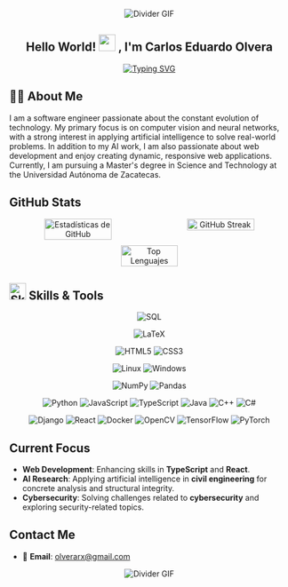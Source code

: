 <p align="center">
  <img src="https://user-images.githubusercontent.com/74038190/212284100-561aa473-3905-4a80-b561-0d28506553ee.gif" alt="Divider GIF" />
</p>
<h2 align="center"> Hello World! <img src="https://user-images.githubusercontent.com/74038190/214644152-52f47eb3-5e31-4f47-8758-05c9468d5596.gif" width="30" /> , I'm Carlos Eduardo Olvera <br/></h2> 
<div align="center">
  <a href="https://git.io/typing-svg">
    <img src="https://readme-typing-svg.demolab.com?font=Source+Code+Pro&size=21&duration=2000&pause=1000&color=6E22F7&center=true&vCenter=true&width=435&lines=%3E+I'm+a+Software+Enginner+;%3E+Web+Developer+%3A);%3E+AI+%26+Computer+Vision+Researcher;%3E+Tech+Enthusiast" alt="Typing SVG" />
  </a>
</div>

## 🧑‍💻 **About Me**  

I am a software engineer passionate about the constant evolution of technology. My primary focus is on computer vision and neural networks, with a strong interest in applying artificial intelligence to solve real-world problems. In addition to my AI work, I am also passionate about web development and enjoy creating dynamic, responsive web applications. Currently, I am pursuing a Master's degree in Science and Technology at the Universidad Autónoma de Zacatecas.


## **GitHub Stats** 

<div align="center" style="display: flex; flex-direction: column; justify-content: center; align-items: center; gap: 10px;">
  <div style="display: flex; justify-content: space-between; width: 100%; max-width: 800px;">
    <img src="https://github-readme-stats.vercel.app/api?username=1carloso1&show_icons=true&theme=radical" alt="Estadísticas de GitHub" width="49%" />
    <img src="https://github-readme-streak-stats.herokuapp.com/?user=1carloso1&theme=radical" alt="GitHub Streak" width="49%" />
  </div>
  <img src="https://github-readme-stats.vercel.app/api/top-langs/?username=1carloso1&layout=compact&theme=radical" alt="Top Lenguajes" width="45%" />
</div>

## <img src="https://user-images.githubusercontent.com/74038190/212284087-bbe7e430-757e-4901-90bf-4cd2ce3e1852.gif" alt="Skills & Tools GIF" width="30" /> **Skills & Tools**

<p style="text-align: center;">
  <img src="https://img.shields.io/badge/SQL-4479A1?style=for-the-badge&logo=mysql&logoColor=white" alt="SQL" />
</p>
<p style="text-align: center;">
  <img src="https://img.shields.io/badge/LaTeX-008080?style=for-the-badge&logo=latex&logoColor=white" alt="LaTeX" />
</p>
<p style="text-align: center;">
  <img src="https://img.shields.io/badge/HTML5-E34F26?style=for-the-badge&logo=html5&logoColor=white" alt="HTML5" />
  <img src="https://img.shields.io/badge/CSS3-1572B6?style=for-the-badge&logo=css3&logoColor=white" alt="CSS3" />
</p>
<p style="text-align: center;">
  <img src="https://img.shields.io/badge/Linux-FCC624?style=for-the-badge&logo=linux&logoColor=black" alt="Linux" />
  <img src="https://img.shields.io/badge/Windows-0078D6?style=for-the-badge&logo=windows&logoColor=white" alt="Windows" />
</p>
<p style="text-align: center;">
  <img src="https://img.shields.io/badge/NumPy-013243?style=for-the-badge&logo=numpy&logoColor=white" alt="NumPy" />
  <img src="https://img.shields.io/badge/Pandas-150458?style=for-the-badge&logo=pandas&logoColor=white" alt="Pandas" />
</p>
<p style="text-align: center;"> 
  <img src="https://img.shields.io/badge/Python-3776AB?style=for-the-badge&logo=python&logoColor=white" alt="Python" />
  <img src="https://img.shields.io/badge/JavaScript-F7DF1E?style=for-the-badge&logo=javascript&logoColor=black" alt="JavaScript" />
  <img src="https://img.shields.io/badge/TypeScript-007ACC?style=for-the-badge&logo=typescript&logoColor=white" alt="TypeScript" />
  <img src="https://img.shields.io/badge/Java-007396?style=for-the-badge&logo=java&logoColor=white" alt="Java" />
  <img src="https://img.shields.io/badge/C++-00599C?style=for-the-badge&logo=cplusplus&logoColor=white" alt="C++" />
  <img src="https://img.shields.io/badge/C%23-239120?style=for-the-badge&logo=csharp&logoColor=white" alt="C#" />
</p>
<p style="text-align: center;">
  <img src="https://img.shields.io/badge/Django-092E20?style=for-the-badge&logo=django&logoColor=white" alt="Django" />
  <img src="https://img.shields.io/badge/React-61DAFB?style=for-the-badge&logo=react&logoColor=black" alt="React" />
  <img src="https://img.shields.io/badge/Docker-2496ED?style=for-the-badge&logo=docker&logoColor=white" alt="Docker" />
  <img src="https://img.shields.io/badge/OpenCV-5C3EE8?style=for-the-badge&logo=opencv&logoColor=white" alt="OpenCV" />
  <img src="https://img.shields.io/badge/TensorFlow-FF6F00?style=for-the-badge&logo=tensorflow&logoColor=white" alt="TensorFlow" />
  <img src="https://img.shields.io/badge/PyTorch-EE4C2C?style=for-the-badge&logo=pytorch&logoColor=white" alt="PyTorch" />
</p>

## **Current Focus**

- **Web Development**: Enhancing skills in **TypeScript** and **React**.
- **AI Research**: Applying artificial intelligence in **civil engineering** for concrete analysis and structural integrity.
- **Cybersecurity**: Solving challenges related to **cybersecurity** and exploring security-related topics.

## **Contact Me** 

- 📧 **Email**: [olverarx@gmail.com](mailto:olverarx@gmail.com)

<p align="center">
  <img src="https://user-images.githubusercontent.com/74038190/212284100-561aa473-3905-4a80-b561-0d28506553ee.gif" alt="Divider GIF" />
</p>
